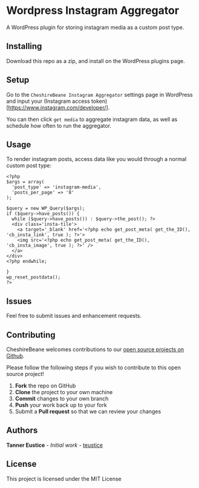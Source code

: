 # Wordpress Instagram Aggregator

A WordPress plugin for storing instagram media as a custom post type.

## Installing

Download this repo as a zip, and install on the WordPress plugins page.


## Setup

Go to the `CheshireBeane Instagram Aggregator` settings page in WordPress and input your (Instagram access token)[https://www.instagram.com/developer/].

You can then click `get media` to aggregate instagram data, as well as schedule how often to run the aggregator.

## Usage

To render instagram posts, access data like you would through a normal custom post type:

```
<?php
$args = array(
  'post_type' => 'instagram-media',
  'posts_per_page' => '8'
);

$query = new WP_Query($args);
if ($query->have_posts()) {
  while ($query->have_posts()) : $query->the_post(); ?>
  <div class='insta-tile'>
    <a target='_blank' href='<?php echo get_post_meta( get_the_ID(), 'cb_insta_link', true ); ?>'>
    <img src='<?php echo get_post_meta( get_the_ID(), 'cb_insta_image', true ); ?>' />
  </a>
</div>
<?php endwhile;

}
wp_reset_postdata();
?>
```

## Issues

Feel free to submit issues and enhancement requests.

## Contributing

CheshireBeane welcomes contributions to our [open source projects on Github](https://github.com/CheshireBeane).

Please follow the following steps if you wish to contribute to this open source project!

 1. **Fork** the repo on GitHub
 2. **Clone** the project to your own machine
 3. **Commit** changes to your own branch
 4. **Push** your work back up to your fork
 5. Submit a **Pull request** so that we can review your changes


## Authors

**Tanner Eustice** - *Initial work* - [teustice](https://github.com/teustice)


## License

This project is licensed under the MIT License
